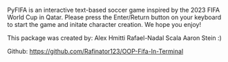 PyFIFA is an interactive text-based soccer game inspired by the 2023 FIFA World 
Cup in Qatar. Please press the Enter/Return button on your keyboard to start the 
game and initate character creation. We hope you enjoy!

This package was created by:
Alex Hmitti
Rafael-Nadal Scala
Aaron Stein :)

Github:
https://github.com/Rafinator123/OOP-Fifa-In-Terminal
